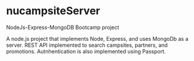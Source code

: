 # nucampsiteServer
NodeJs-Express-MongoDB Bootcamp project

A node.js project that implements Node, Express, and uses MongoDb as a server. REST API implemented to search campsites, partners, and promotions. Autnhentication is also implemented using Passport. 
